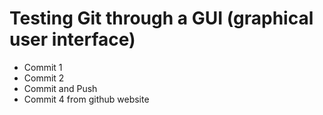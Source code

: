 # Testing Git through a GUI (graphical user interface)

- Commit 1
- Commit 2
- Commit and Push
- Commit 4 from github website

